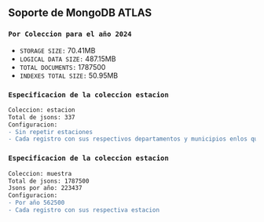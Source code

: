 ## Soporte de MongoDB ATLAS 

### `Por Coleccion para el año 2024`

- `STORAGE SIZE:` 70.41MB
- `LOGICAL DATA SIZE:` 487.15MB
- `TOTAL DOCUMENTS:` 1787500
- `INDEXES TOTAL SIZE:` 50.95MB

### `Especificacion de la coleccion estacion`

```diff
Coleccion: estacion
Total de jsons: 337
Configuracion: 
- Sin repetir estaciones
- Cada registro con sus respectivos departamentos y municipios enlos que hace presencia
```

### `Especificacion de la coleccion estacion`

```diff
Coleccion: muestra
Total de jsons: 1787500
Jsons por año: 223437
Configuracion: 
- Por año 562500 
- Cada registro con sus respectiva estacion
```

